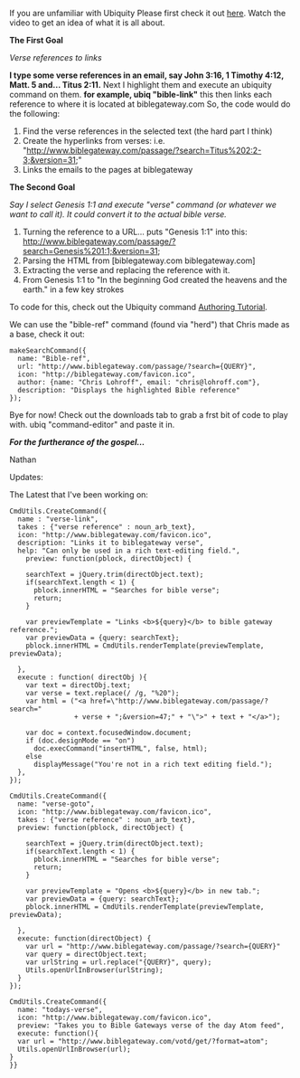 If you are unfamiliar with Ubiquity Please first check it out   [here](http://labs.mozilla.com/2008/08/introducing-ubiquity/). Watch the video to get an idea of what it is all about.

**The First Goal**

_Verse references to links_

**I type some verse references in an email, say John 3:16, 1 Timothy 4:12, Matt. 5 and... Titus 2:11.** Next I highlight them and execute an ubiquity command on them.
**for example, ubiq "bible-link"** this then links each reference to where it is located at biblegateway.com
So, the code would do the following:

  1. Find the verse references in the selected text (the hard part I think)
  1. Create the hyperlinks from verses: i.e. "http://www.biblegateway.com/passage/?search=Titus%202:2-3;&version=31;"
  1. Links the emails to the pages at biblegateway

**The Second Goal**

_Say I select Genesis 1:1 and execute "verse" command (or whatever we want to call it). It could convert it to the actual bible verse._

  1. Turning the reference to a URL...  puts "Genesis 1:1" into this:  http://www.biblegateway.com/passage/?search=Genesis%201:1;&version=31;
  1. Parsing the HTML from [biblegateway.com biblegateway.com]
  1. Extracting the verse and replacing the reference with it.
  1. From Genesis 1:1 to "In the beginning God created the heavens and the earth." in a few key strokes

To code for this, check out the Ubiquity command [Authoring Tutorial](https://wiki.mozilla.org/Labs/Ubiquity/Ubiquity_0.1_Author_Tutorial).

We can use the "bible-ref" command (found via "herd") that Chris made as a base, check it out:

```
makeSearchCommand({
  name: "Bible-ref",
  url: "http://www.biblegateway.com/passage/?search={QUERY}",
  icon: "http://biblegateway.com/favicon.ico",
  author: {name: "Chris Lohroff", email: "chris@lohroff.com"}, 
  description: "Displays the highlighted Bible reference"
});
```

Bye for now! Check out the downloads tab to grab a frst bit of code to play with. ubiq "command-editor" and paste it in.

_**For the furtherance of the gospel...**_

Nathan

Updates:

The Latest that I've been working on:

```
CmdUtils.CreateCommand({
  name : "verse-link",
  takes : {"verse reference" : noun_arb_text},
  icon: "http://www.biblegateway.com/favicon.ico",
  description: "Links it to biblegateway verse",
  help: "Can only be used in a rich text-editing field.",
    preview: function(pblock, directObject) {
    
    searchText = jQuery.trim(directObject.text);
    if(searchText.length < 1) {
      pblock.innerHTML = "Searches for bible verse";
      return;
    }

    var previewTemplate = "Links <b>${query}</b> to bible gateway reference.";
    var previewData = {query: searchText};
    pblock.innerHTML = CmdUtils.renderTemplate(previewTemplate, previewData);

  },
  execute : function( directObj ){
    var text = directObj.text;
    var verse = text.replace(/ /g, "%20");
    var html = ("<a href=\"http://www.biblegateway.com/passage/?search="
                + verse + ";&version=47;" + "\">" + text + "</a>");

    var doc = context.focusedWindow.document;
    if (doc.designMode == "on")
      doc.execCommand("insertHTML", false, html);
    else
      displayMessage("You're not in a rich text editing field.");
  },
});

CmdUtils.CreateCommand({
  name: "verse-goto",
  icon: "http://www.biblegateway.com/favicon.ico",
  takes : {"verse reference" : noun_arb_text},
  preview: function(pblock, directObject) {
    
    searchText = jQuery.trim(directObject.text);
    if(searchText.length < 1) {
      pblock.innerHTML = "Searches for bible verse";
      return;
    }

    var previewTemplate = "Opens <b>${query}</b> in new tab.";
    var previewData = {query: searchText};
    pblock.innerHTML = CmdUtils.renderTemplate(previewTemplate, previewData);

  },
  execute: function(directObject) {
    var url = "http://www.biblegateway.com/passage/?search={QUERY}"
    var query = directObject.text;
    var urlString = url.replace("{QUERY}", query);
    Utils.openUrlInBrowser(urlString);
  }
});

CmdUtils.CreateCommand({
  name: "todays-verse",
  icon: "http://www.biblegateway.com/favicon.ico",
  preview: "Takes you to Bible Gateways verse of the day Atom feed",
  execute: function(){
  var url = "http://www.biblegateway.com/votd/get/?format=atom";
  Utils.openUrlInBrowser(url);
}
}}
```